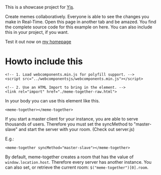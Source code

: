 
This is a showcase project for [Yjs](https://github.com/y-js/yjs).

Create memes collaboratively. Everyone is able to see the changes you make in Real-Time. Open this page in another tab and be amazed. You find the complete source code for this example on here. You can also include this in your project, if you want.

Test it out now on [my homepage](http://y-js.org/meme-together/)

# Howto include this
```
<!-- 1. Load webcomponents.min.js for polyfill support. -->
<script src="../webcomponentsjs/webcomponents.min.js"></script>

<!-- 2. Use an HTML Import to bring in the element. -->
<link rel="import" href="./meme-together-raw.html">
```
In your body you can use this element like this.
```
<meme-together></meme-together>
```

If you start a master client for your instance, you are able to serve thousands of users. Therefore you must set the syncMethod to "master-slave" and start the server with your room. (Check out server.js)

E.g.:
```
<meme-together syncMethod="master-slave"></meme-together>
```

By default, meme-together creates a room that has the value of `window.location.host`. Therefore every server has another instance. You can also set, or retrieve the current room: `$("meme-together")[0].room`.
